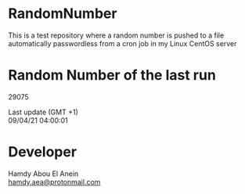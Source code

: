 # RandomNumber    
This is a test repository where a random number is pushed to a file automatically passwordless from a cron job in my Linux CentOS server    
# Random Number of the last run   
29075
      
Last update (GMT +1)    
09/04/21 04:00:01
# Developer    
Hamdy Abou El Anein   
hamdy.aea@protonmail.com
